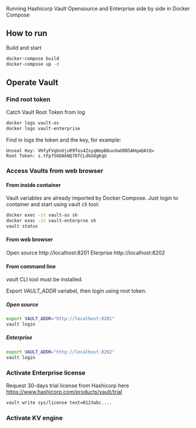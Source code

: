 Running Hashicorp Vault Opensource and Enterprise side by side in Docker Compose
## How to run

Build and start
```sh
docker-compose build
docker-compose up -d 
```
## Operate Vault

### Find root token

Catch Vault Root Token from log
```sh
docker logs vault-os
docker logs vault-enterprise
```

Find in logs the token and the key, for example:
```
Unseal Key: VHfyFVqbnUjuR9Tos4ZsyqWopB8uuVwGRB5AHqaQAtQ=
Root Token: s.tFp756DA6NQ7DfCLdkGOgKqU
```

### Access Vaults from web browser

#### From inside container
Vault variables are already imported by Docker Compose.
Just login to container and start using vault cli tool:

```sh
docker exec -it vault-os sh
docker exec -it vault-enterprse sh
vault status
```

#### From web browser

Open source http://localhost:8201
Eterprise   http://localhost:8202

#### From command line

*vault* CLI tool must be installed.

Export *VAULT_ADDR* variabel, then login using root token.

##### Open source
```sh
export VAULT_ADDR="http://localhost:8201"
vault login
```

##### Enterprise
```sh
export VAULT_ADDR="http://localhost:8202"
vault login
```

### Activate Enterprise license

Request 30-days trial license from Hashicorp here
https://www.hashicorp.com/products/vault/trial

```sh
vault write sys/license text=0123abc....
```

### Activate KV engine
